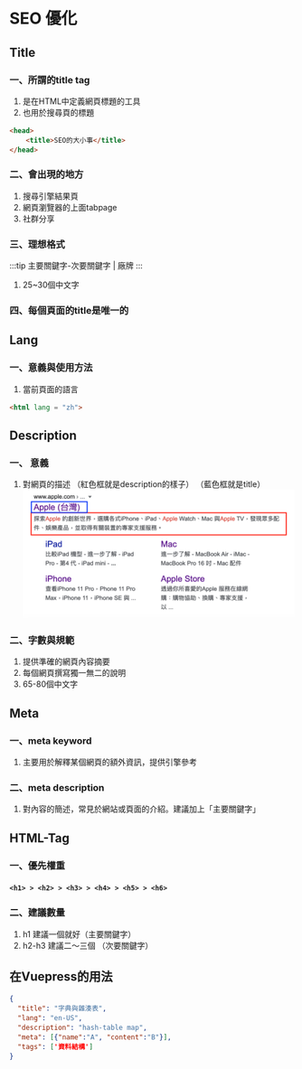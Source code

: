 # SEO 優化

## Title
### 一、所謂的title tag
1. 是在HTML中定義網頁標題的工具
2. 也用於搜尋頁的標題
```html
<head>
    <title>SEO的大小事</title>
</head>
```
### 二、會出現的地方
1. 搜尋引擎結果頁
2. 網頁瀏覽器的上面tabpage
3. 社群分享

### 三、理想格式
:::tip
主要關鍵字-次要關鍵字 | 廠牌
:::
1. 25~30個中文字
### 四、每個頁面的title是唯一的


## Lang
### 一、意義與使用方法
1. 當前頁面的語言
```html
<html lang = "zh">
```

## Description
### 一、 意義
1. 對網頁的描述
（紅色框就是description的樣子）
（藍色框就是title）
![title and description](./img/title-description.png)

### 二、字數與規範
1. 提供準確的網頁內容摘要
2. 每個網頁撰寫獨一無二的說明
3. 65-80個中文字

## Meta
### 一、meta keyword
1. 主要用於解釋某個網頁的額外資訊，提供引擎參考

### 二、meta description
1. 對內容的簡述，常見於網站或頁面的介紹。建議加上「主要關鍵字」

## HTML-Tag
### 一、優先權重
#### `<h1> > <h2> > <h3> > <h4> > <h5> > <h6>` 

### 二、建議數量
1. h1 建議一個就好（主要關鍵字）
2. h2-h3 建議二～三個 （次要關鍵字）

## 在Vuepress的用法
```json
{
  "title": "字典與雜湊表",
  "lang": "en-US",
  "description": "hash-table map",
  "meta": [{"name":"A", "content":"B"}],
  "tags": ['資料結構']
}
```

